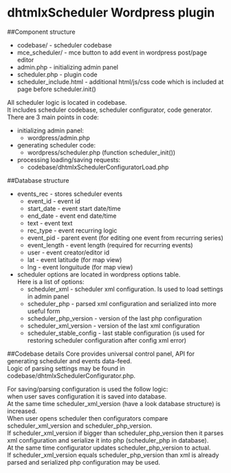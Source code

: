 # dhtmlxScheduler Wordpress plugin

##Component structure
*  codebase/ - scheduler codebase
*  mce_scheduler/ - mce button to add event in wordpress post/page editor
*  admin.php - initializing admin panel
*  scheduler.php - plugin code
*  scheduler_include.html - additional html/js/css code which is included at page before scheduler.init()

All scheduler logic is located in codebase.  
It includes scheduler codebase, scheduler configurator, code generator.
There are 3 main points in code:  
*  initializing admin panel:  
     +  wordpress/admin.php  
*  generating scheduler code:  
     +  wordpress/scheduler.php (function scheduler_init())  
*  processing loading/saving requests:  
     +  codebase/dhtmlxSchedulerConfiguratorLoad.php  


##Database structure  
*  events_rec - stores scheduler events  
      +  event\_id - event id  
      +  start\_date - event start date/time  
      +  end\_date - event end date/time  
      +  text - event text  
      +  rec\_type - event recurring logic  
      +  event\_pid - parent event (for editing one event from recurring series)  
      +  event\_length - event length (required for recurring events)  
      +  user - event creator/editor id  
      +  lat - event latitude (for map view)  
      +  lng - event longuitude (for map view)  
*  scheduler options are located in wordpress options table.  
Here is a list of options:  
      +  scheduler\_xml - scheduler xml configuration. Is used to load settings in admin panel  
      +  scheduler\_php - parsed xml configuration and serialized into more useful form  
      +  scheduler\_php_version - version of the last php configuration  
      +  scheduler\_xml\_version - version of the last xml configuration  
      +  scheduler\_stable\_config - last stable configuration (is used for restoring scheduler configuration after config xml error)  


##Codebase details
Core provides universal control panel, API for generating scheduler and events data-feed.  
Logic of parsing settings may be found in codebase/dhtmlxSchedulerConfigurator.php.  

For saving/parsing configuration is used the follow logic:  
when user saves configuration it is saved into database.  
At the same time scheduler\_xml\_version (have a look database structure) is increased.  
When user opens scheduler then configurators compare scheduler\_xml\_version and scheduler\_php\_version.  
If scheduler\_xml\_version if bigger than scheduler\_php\_version then it parses xml configuration and serialize it into php (scheduler\_php in database).  
At the same time configurator updates scheduler_php_version to actual.  
If scheduler\_xml\_version equals scheduler\_php\_version than xml is already parsed and serialized php configuration may be used.  